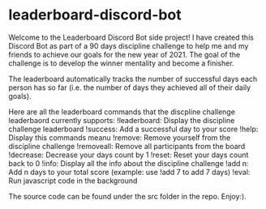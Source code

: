 # leaderboard-discord-bot

Welcome to the Leaderboard Discord Bot side project! I have created this Discord Bot as part of a 90 days discipline challenge to help me and 
my friends to achieve our goals for the new year of 2021. The goal of the challenge is to develop the winner mentality and become a finisher. 

The leaderboard automatically tracks the number of successful days each person has so far (i.e. the number of days they achieved all of their daily goals).

Here are all the leaderboard commands that the discpline challenge leaderbaord currently supports:
!leaderboard: Display the discipline challenge leaderboard
!success: Add a successful day to your score
!help: Display this commands meanu
!remove: Remove yourself from the discipline challenge
!removeall: Remove all participants from the board
!decrease: Decrease your days count by 1
!reset: Reset your days count back to 0
!info: Display all the info about the discipline challenge
!add n: Add n days to your total score (example: use !add 7 to add 7 days)
!eval: Run javascript code in the background 


The source code can be found under the src folder in the repo. Enjoy:).
